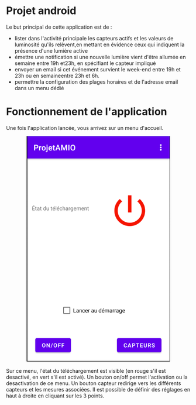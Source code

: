 # Projet android

Le but principal de cette application est de : 
- lister dans l'activité principale les capteurs actifs et les valeurs de luminosité qu'ils relèvent,en mettant en évidence ceux qui indiquent la présence d'une lumière active
- émettre une notification si une nouvelle lumière vient d'être allumée en semaine entre 19h et23h, en spécifiant le capteur impliqué
- envoyer un email si cet événement survient le week-end entre 19h et 23h ou en semaineentre 23h et 6h.
- permettre la configuration des plages horaires et de l'adresse email dans un menu dédié

# Fonctionnement de l'application 

Une fois l'application lancée, vous arrivez sur un menu d'accueil.

<div style="text-align:center"><img src="img/main_menu.PNG" /></div>

Sur ce menu, l'état du téléchargement est visible (en rouge s'il est desactivé, en vert s'il est activé).
Un bouton on/off permet l'activation ou la desactivation de ce menu.
Un bouton capteur redirige vers les différents capteurs et les mesures associées.
Il est possible de définir des réglages en haut à droite en cliquant sur les 3 points.
